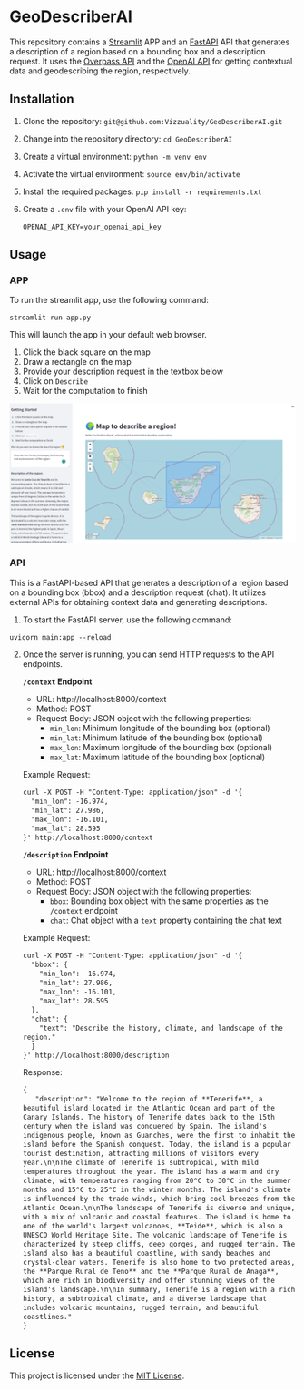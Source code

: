 # GeoDescriberAI

This repository contains a [Streamlit](https://streamlit.io/) APP and an [FastAPI](https://fastapi.tiangolo.com/) API that generates a description of a region based on a bounding box and a description request. 
It uses the [Overpass API](https://wiki.openstreetmap.org/wiki/Overpass_API) and the [OpenAI API](https://openai.com/blog/openai-api) for getting contextual data and geodescribing the region, respectively.

## Installation

1. Clone the repository: `git@github.com:Vizzuality/GeoDescriberAI.git`
2. Change into the repository directory: `cd GeoDescriberAI`
3. Create a virtual environment: `python -m venv env`
4. Activate the virtual environment: `source env/bin/activate`
5. Install the required packages: `pip install -r requirements.txt`
6. Create a `.env` file with your OpenAI API key:

    ```
    OPENAI_API_KEY=your_openai_api_key
    ```

## Usage

### APP

To run the streamlit app, use the following command:

```
streamlit run app.py
```

This will launch the app in your default web browser.

1. Click the black square on the map
2. Draw a rectangle on the map
3. Provide your description request in the textbox below
4. Click on `Describe`
5. Wait for the computation to finish

![](images/demo.png)

### API

This is a FastAPI-based API that generates a description of a region based on a bounding box (bbox) and a description request (chat). 
It utilizes external APIs for obtaining context data and generating descriptions.

1. To start the FastAPI server, use the following command:

```
uvicorn main:app --reload
```
 
2. Once the server is running, you can send HTTP requests to the API endpoints.

   **`/context` Endpoint**

   - URL: http://localhost:8000/context
   - Method: POST
   - Request Body: JSON object with the following properties:
     - `min_lon`: Minimum longitude of the bounding box (optional)
     - `min_lat`: Minimum latitude of the bounding box (optional)
     - `max_lon`: Maximum longitude of the bounding box (optional)
     - `max_lat`: Maximum latitude of the bounding box (optional)

   Example Request:

      ```commandline
      curl -X POST -H "Content-Type: application/json" -d '{
        "min_lon": -16.974,
        "min_lat": 27.986,
        "max_lon": -16.101,
        "max_lat": 28.595
      }' http://localhost:8000/context
      ```
   
   **`/description` Endpoint**

   - URL: http://localhost:8000/context
   - Method: POST
   - Request Body: JSON object with the following properties:
     - `bbox`: Bounding box object with the same properties as the `/context` endpoint
     - `chat`: Chat object with a `text` property containing the chat text

   Example Request:

      ```commandline
      curl -X POST -H "Content-Type: application/json" -d '{
        "bbox": {
          "min_lon": -16.974,
          "min_lat": 27.986,
          "max_lon": -16.101,  
          "max_lat": 28.595
        },
        "chat": {
          "text": "Describe the history, climate, and landscape of the region."
        }
      }' http://localhost:8000/description
      ```
   
   Response:

      ```
      {
         "description": "Welcome to the region of **Tenerife**, a beautiful island located in the Atlantic Ocean and part of the Canary Islands. The history of Tenerife dates back to the 15th century when the island was conquered by Spain. The island's indigenous people, known as Guanches, were the first to inhabit the island before the Spanish conquest. Today, the island is a popular tourist destination, attracting millions of visitors every year.\n\nThe climate of Tenerife is subtropical, with mild temperatures throughout the year. The island has a warm and dry climate, with temperatures ranging from 20°C to 30°C in the summer months and 15°C to 25°C in the winter months. The island's climate is influenced by the trade winds, which bring cool breezes from the Atlantic Ocean.\n\nThe landscape of Tenerife is diverse and unique, with a mix of volcanic and coastal features. The island is home to one of the world's largest volcanoes, **Teide**, which is also a UNESCO World Heritage Site. The volcanic landscape of Tenerife is characterized by steep cliffs, deep gorges, and rugged terrain. The island also has a beautiful coastline, with sandy beaches and crystal-clear waters. Tenerife is also home to two protected areas, the **Parque Rural de Teno** and the **Parque Rural de Anaga**, which are rich in biodiversity and offer stunning views of the island's landscape.\n\nIn summary, Tenerife is a region with a rich history, a subtropical climate, and a diverse landscape that includes volcanic mountains, rugged terrain, and beautiful coastlines."
      }
      ```
   
## License
This project is licensed under the [MIT License](LICENSE).
